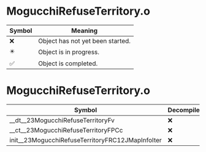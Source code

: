 # MogucchiRefuseTerritory.o
| Symbol | Meaning 
| ------------- | ------------- 
| :x: | Object has not yet been started. 
| :eight_pointed_black_star: | Object is in progress. 
| :white_check_mark: | Object is completed. 


# MogucchiRefuseTerritory.o
| Symbol | Decompiled? |
| ------------- | ------------- |
| __dt__23MogucchiRefuseTerritoryFv | :x: |
| __ct__23MogucchiRefuseTerritoryFPCc | :x: |
| init__23MogucchiRefuseTerritoryFRC12JMapInfoIter | :x: |
